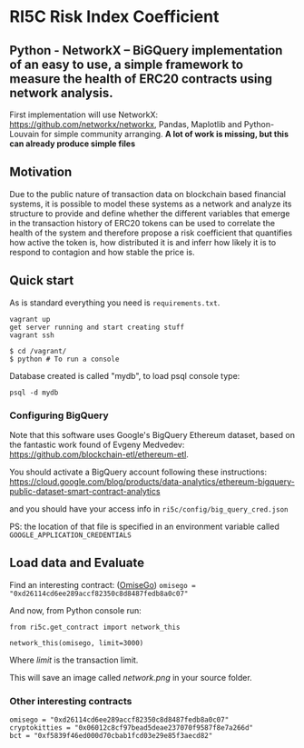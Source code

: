 
# RI5C Risk Index Coefficient
## Python - NetworkX – BiGQuery implementation of an easy to use, a simple framework to measure the health of ERC20 contracts using network analysis.

First implementation will use NetworkX: https://github.com/networkx/networkx, Pandas, Maplotlib and Python-Louvain for simple community arranging. **A lot of work is missing, but this can already produce simple files** 

## Motivation
Due to the public nature of transaction data on blockchain based financial systems, it is possible to model these systems as a network and analyze its structure to provide and define whether the different variables that emerge in the transaction history of ERC20 tokens can be used to correlate the health of the system and therefore propose a risk coefficient that quantifies how active the token is, how distributed it is and inferr how likely it is to respond to contagion and how stable the price is.

## Quick start
As is standard everything you need is ```requirements.txt```. 
```
vagrant up
get server running and start creating stuff
vagrant ssh

$ cd /vagrant/
$ python # To run a console
```

Database created is called "mydb", to load psql console type:
```
psql -d mydb
```

### Configuring BigQuery
Note that this software uses Google's BigQuery Ethereum dataset, based on the fantastic work found of Evgeny Medvedev: https://github.com/blockchain-etl/ethereum-etl.

You should activate a BigQuery account following these instructions: https://cloud.google.com/blog/products/data-analytics/ethereum-bigquery-public-dataset-smart-contract-analytics

and you should have your access info in ```ri5c/config/big_query_cred.json```

PS: the location of that file is specified in an environment variable called ```GOOGLE_APPLICATION_CREDENTIALS```


## Load data and Evaluate
Find an interesting contract: ([OmiseGo](https://omisego.network)) ```omisego = "0xd26114cd6ee289accf82350c8d8487fedb8a0c07"```

And now, from Python console run:

```from ri5c.get_contract import network_this```

```network_this(omisego, limit=3000)```

Where *limit* is the transaction limit.

This will save an image called *network.png* in your source folder.

### Other interesting contracts

```
omisego = "0xd26114cd6ee289accf82350c8d8487fedb8a0c07"
cryptokitties = "0x06012c8cf97bead5deae237070f9587f8e7a266d"
bct = "0xf5839f46ed000d70cbab1fcd03e29e85f3aecd82"
```
